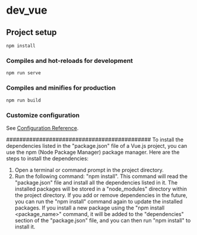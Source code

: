 # dev_vue

## Project setup
```
npm install
```

### Compiles and hot-reloads for development
```
npm run serve
```

### Compiles and minifies for production
```
npm run build
```

### Customize configuration
See [Configuration Reference](https://cli.vuejs.org/config/).


############################################
To install the dependencies listed in the "package.json" file of a Vue.js project, you can use the npm (Node Package Manager) package manager. Here are the steps to install the dependencies:
1) Open a terminal or command prompt in the project directory.
2) Run the following command: "npm install".
This command will read the "package.json" file and install all the dependencies listed in it. The installed packages will be stored in a "node_modules" directory within the project directory.
If you add or remove dependencies in the future, you can run the "npm install" command again to update the installed packages. If you install a new package using the "npm install <package_name>" command, it will be added to the "dependencies" section of the "package.json" file, and you can then run "npm install" to install it.
